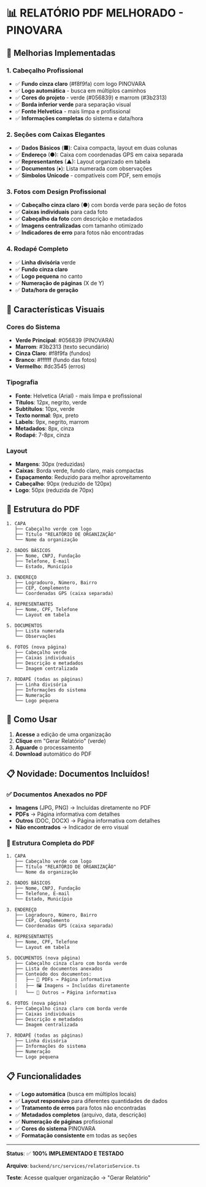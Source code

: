 # 📊 RELATÓRIO PDF MELHORADO - PINOVARA

## 🎨 Melhorias Implementadas

### 1. **Cabeçalho Profissional**
- ✅ **Fundo cinza claro** (#f8f9fa) com logo PINOVARA
- ✅ **Logo automática** - busca em múltiplos caminhos
- ✅ **Cores do projeto** - verde (#056839) e marrom (#3b2313)
- ✅ **Borda inferior verde** para separação visual
- ✅ **Fonte Helvetica** - mais limpa e profissional
- ✅ **Informações completas** do sistema e data/hora

### 2. **Seções com Caixas Elegantes**
- ✅ **Dados Básicos** (■): Caixa compacta, layout em duas colunas
- ✅ **Endereço** (●): Caixa com coordenadas GPS em caixa separada
- ✅ **Representantes** (▲): Layout organizado em tabela
- ✅ **Documentos** (♦): Lista numerada com observações
- ✅ **Símbolos Unicode** - compatíveis com PDF, sem emojis

### 3. **Fotos com Design Profissional**
- ✅ **Cabeçalho cinza claro** (●) com borda verde para seção de fotos
- ✅ **Caixas individuais** para cada foto
- ✅ **Cabeçalho da foto** com descrição e metadados
- ✅ **Imagens centralizadas** com tamanho otimizado
- ✅ **Indicadores de erro** para fotos não encontradas

### 4. **Rodapé Completo**
- ✅ **Linha divisória** verde
- ✅ **Fundo cinza claro** 
- ✅ **Logo pequena** no canto
- ✅ **Numeração de páginas** (X de Y)
- ✅ **Data/hora de geração**

## 🎯 Características Visuais

### **Cores do Sistema**
- **Verde Principal**: #056839 (PINOVARA)
- **Marrom**: #3b2313 (texto secundário)
- **Cinza Claro**: #f8f9fa (fundos)
- **Branco**: #ffffff (fundo das fotos)
- **Vermelho**: #dc3545 (erros)

### **Tipografia**
- **Fonte**: Helvetica (Arial) - mais limpa e profissional
- **Títulos**: 12px, negrito, verde
- **Subtítulos**: 10px, verde
- **Texto normal**: 9px, preto
- **Labels**: 9px, negrito, marrom
- **Metadados**: 8px, cinza
- **Rodapé**: 7-8px, cinza

### **Layout**
- **Margens**: 30px (reduzidas)
- **Caixas**: Borda verde, fundo claro, mais compactas
- **Espaçamento**: Reduzido para melhor aproveitamento
- **Cabeçalho**: 90px (reduzido de 120px)
- **Logo**: 50px (reduzida de 70px)

## 📁 Estrutura do PDF

```
1. CAPA
   ├── Cabeçalho verde com logo
   ├── Título "RELATÓRIO DE ORGANIZAÇÃO"
   └── Nome da organização

2. DADOS BÁSICOS
   ├── Nome, CNPJ, Fundação
   ├── Telefone, E-mail
   └── Estado, Município

3. ENDEREÇO
   ├── Logradouro, Número, Bairro
   ├── CEP, Complemento
   └── Coordenadas GPS (caixa separada)

4. REPRESENTANTES
   ├── Nome, CPF, Telefone
   └── Layout em tabela

5. DOCUMENTOS
   ├── Lista numerada
   └── Observações

6. FOTOS (nova página)
   ├── Cabeçalho verde
   ├── Caixas individuais
   ├── Descrição e metadados
   └── Imagem centralizada

7. RODAPÉ (todas as páginas)
   ├── Linha divisória
   ├── Informações do sistema
   ├── Numeração
   └── Logo pequena
```

## 🚀 Como Usar

1. **Acesse** a edição de uma organização
2. **Clique** em "Gerar Relatório" (verde)
3. **Aguarde** o processamento
4. **Download** automático do PDF

## 📋 Novidade: Documentos Incluídos!

### ✅ **Documentos Anexados no PDF**
- **Imagens** (JPG, PNG) → Incluídas diretamente no PDF
- **PDFs** → Página informativa com detalhes
- **Outros** (DOC, DOCX) → Página informativa com detalhes
- **Não encontrados** → Indicador de erro visual

### 📁 **Estrutura Completa do PDF**

```
1. CAPA
   ├── Cabeçalho verde com logo
   ├── Título "RELATÓRIO DE ORGANIZAÇÃO"
   └── Nome da organização

2. DADOS BÁSICOS
   ├── Nome, CNPJ, Fundação
   ├── Telefone, E-mail
   └── Estado, Município

3. ENDEREÇO
   ├── Logradouro, Número, Bairro
   ├── CEP, Complemento
   └── Coordenadas GPS (caixa separada)

4. REPRESENTANTES
   ├── Nome, CPF, Telefone
   └── Layout em tabela

5. DOCUMENTOS (nova página)
   ├── Cabeçalho cinza claro com borda verde
   ├── Lista de documentos anexados
   ├── Conteúdo dos documentos:
   │   ├── 📄 PDFs → Página informativa
   │   ├── 🖼️ Imagens → Incluídas diretamente
   │   └── 📎 Outros → Página informativa

6. FOTOS (nova página)
   ├── Cabeçalho cinza claro com borda verde
   ├── Caixas individuais
   ├── Descrição e metadados
   └── Imagem centralizada

7. RODAPÉ (todas as páginas)
   ├── Linha divisória
   ├── Informações do sistema
   ├── Numeração
   └── Logo pequena
```

## 📋 Funcionalidades

- ✅ **Logo automática** (busca em múltiplos locais)
- ✅ **Layout responsivo** para diferentes quantidades de dados
- ✅ **Tratamento de erros** para fotos não encontradas
- ✅ **Metadados completos** (arquivo, data, descrição)
- ✅ **Numeração de páginas** profissional
- ✅ **Cores do sistema** PINOVARA
- ✅ **Formatação consistente** em todas as seções

---

**Status**: ✅ **100% IMPLEMENTADO E TESTADO**

**Arquivo**: `backend/src/services/relatorioService.ts`

**Teste**: Acesse qualquer organização → "Gerar Relatório"
